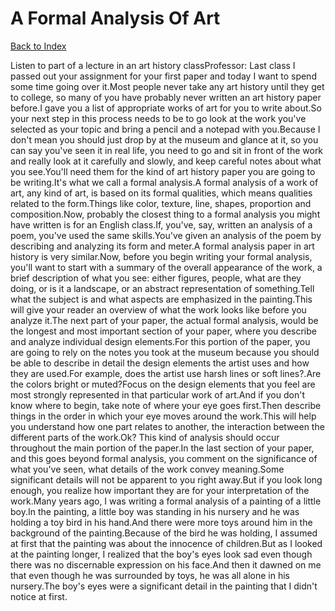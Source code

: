 # A Formal Analysis Of Art
[Back to Index](https://github.com/windows10010/tpoExtractor/blob/master/README.md)

Listen to part of a lecture in an art history classProfessor: Last class I passed out your assignment for your first paper and today I want to spend some time going over it.Most people never take any art history until they get to college, so many of you have probably never written an art history paper before.I gave you a list of appropriate works of art for you to write about.So your next step in this process needs to be to go look at the work you've selected as your topic and bring a pencil and a notepad with you.Because I don't mean you should just drop by at the museum and glance at it, so you can say you've seen it in real life, you need to go and sit in front of the work and really look at it carefully and slowly, and keep careful notes about what you see.You'll need them for the kind of art history paper you are going to be writing.It's what we call a formal analysis.A formal analysis of a work of art, any kind of art, is based on its formal qualities, which means qualities related to the form.Things like color, texture, line, shapes, proportion and composition.Now, probably the closest thing to a formal analysis you might have written is for an English class.If, you've, say, written an analysis of a poem, you've used the same skills.You've given an analysis of the poem by describing and analyzing its form and meter.A formal analysis paper in art history is very similar.Now, before you begin writing your formal analysis, you'll want to start with a summary of the overall appearance of the work, a brief description of what you see: either figures, people, what are they doing, or is it a landscape, or an abstract representation of something.Tell what the subject is and what aspects are emphasized in the painting.This will give your reader an overview of what the work looks like before you analyze it.The next part of your paper, the actual formal analysis, would be the longest and most important section of your paper, where you describe and analyze individual design elements.For this portion of the paper, you are going to rely on the notes you took at the museum because you should be able to describe in detail the design elements the artist uses and how they are used.For example, does the artist use harsh lines or soft lines?.Are the colors bright or muted?Focus on the design elements that you feel are most strongly represented in that particular work of art.And if you don't know where to begin, take note of where your eye goes first.Then describe things in the order in which your eye moves around the work.This will help you understand how one part relates to another, the interaction between the different parts of the work.Ok? This kind of analysis should occur throughout the main portion of the paper.In the last section of your paper, and this goes beyond formal analysis, you comment on the significance of what you've seen, what details of the work convey meaning.Some significant details will not be apparent to you right away.But if you look long enough, you realize how important they are for your interpretation of the work.Many years ago, I was writing a formal analysis of a painting of a little boy.In the painting, a little boy was standing in his nursery and he was holding a toy bird in his hand.And there were more toys around him in the background of the painting.Because of the bird he was holding, I assumed at first that the painting was about the innocence of children.But as I looked at the painting longer, I realized that the boy's eyes look sad even though there was no discernable expression on his face.And then it dawned on me that even though he was surrounded by toys, he was all alone in his nursery.The boy's eyes were a significant detail in the painting that I didn't notice at first. 
 